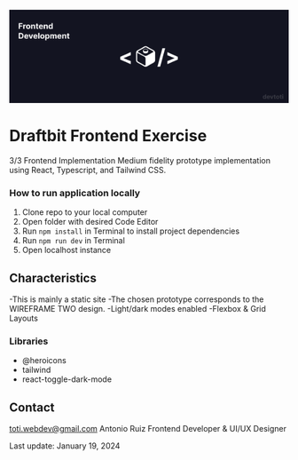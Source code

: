 ![Draftbit](public/github-banner.png)

# Draftbit Frontend Exercise
3/3 Frontend Implementation
Medium fidelity prototype implementation using React, Typescript, and Tailwind CSS.


### How to run application locally

1. Clone repo to your local computer
2. Open folder with desired Code Editor
3. Run `npm install` in Terminal to install project dependencies
4. Run `npm run dev` in Terminal
5. Open localhost instance

## Characteristics
-This is mainly a static site
-The chosen prototype corresponds to the WIREFRAME TWO design.
-Light/dark modes enabled
-Flexbox & Grid Layouts

### Libraries

* @heroicons
* tailwind
* react-toggle-dark-mode


## Contact

toti.webdev@gmail.com
Antonio Ruiz
Frontend Developer & UI/UX Designer

Last update: January 19, 2024